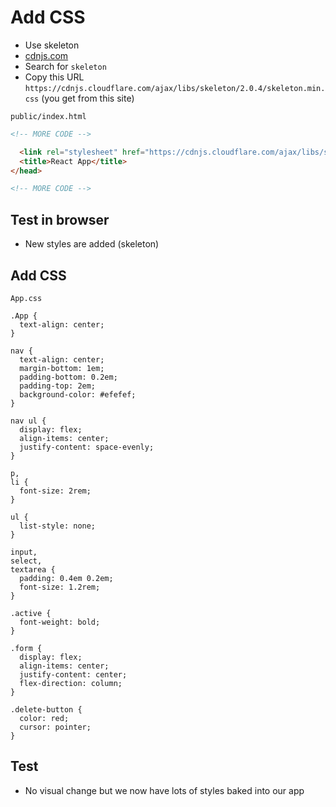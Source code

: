 # Add CSS
* Use skeleton
* [cdnjs.com](https://cdnjs.com/)
* Search for `skeleton`
* Copy this URL `https://cdnjs.cloudflare.com/ajax/libs/skeleton/2.0.4/skeleton.min.css` (you get from this site)

`public/index.html`

```html
<!-- MORE CODE -->

  <link rel="stylesheet" href="https://cdnjs.cloudflare.com/ajax/libs/skeleton/2.0.4/skeleton.min.css">
  <title>React App</title>
</head>

<!-- MORE CODE -->
```

## Test in browser
* New styles are added (skeleton)

## Add CSS 
`App.css`

```
.App {
  text-align: center;
}

nav {
  text-align: center;
  margin-bottom: 1em;
  padding-bottom: 0.2em;
  padding-top: 2em;
  background-color: #efefef;
}

nav ul {
  display: flex;
  align-items: center;
  justify-content: space-evenly;
}

p,
li {
  font-size: 2rem;
}

ul {
  list-style: none;
}

input,
select,
textarea {
  padding: 0.4em 0.2em;
  font-size: 1.2rem;
}

.active {
  font-weight: bold;
}

.form {
  display: flex;
  align-items: center;
  justify-content: center;
  flex-direction: column;
}

.delete-button {
  color: red;
  cursor: pointer;
}
```

## Test
* No visual change but we now have lots of styles baked into our app


